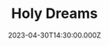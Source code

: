 ---
video:
  type: vimeo
  id: 822572872
speaker:
  permalink: bart-wilkins
  name: Bart Wilkins
title: Holy Dreams
image: https://i.imgur.com/gV1OVcm.png
date: 2023-04-30T14:30:00.000Z
series: "holiness"
---